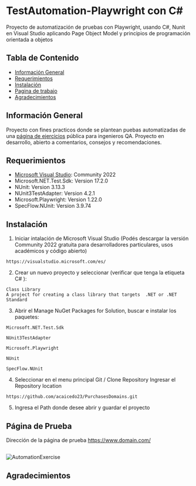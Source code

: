 # TestAutomation-Playwright con C#
Proyecto de automatización de pruebas con Playwright, usando C#, Nunit en Visual Studio aplicando Page Object Model y principios de programación orientada a objetos
## Tabla de Contenido
* [Información General](#Información-General)
* [Requerimientos](#Requerimientos)
* [Instalación](#Instalación)
* [Pagina de trabajo](#Pagina-de-Prueba)
* [Agradecimientos](#Agradecimientos)
## Información General
Proyecto con fines practicos donde se plantean puebas automatizadas de una [página de ejercicios](https://automationexercise.com/) pública para ingenieros QA. Proyecto en desarrollo, abierto a comentarios, consejos y recomendaciones.
## Requerimientos
* [Microsoft Visual Studio](https://visualstudio.microsoft.com/es/): Community 2022
* Microsoft.NET.Test.Sdk: Version 17.2.0
* NUnit: Version 3.13.3
* NUnit3TestAdapter: Version 4.2.1
* Microsoft.Playwright: Version 1.22.0
* SpecFlow.NUnit: Version 3.9.74
## Instalación
1. Iniciar intalación de Microsoft Visual Studio (Podés descargar la versión Community 2022 gratuita para desarrolladores particulares, usos académicos y código abierto) 
```
https://visualstudio.microsoft.com/es/
```
2. Crear un nuevo proyecto y seleccionar (verificar que tenga la etiqueta C# ):
```
Class Library 
A project for creating a class library that targets  .NET or .NET Standard
```
3. Abrir el Manage NuGet Packages for Solution, buscar e instalar los paquetes:
```
Microsoft.NET.Test.Sdk
```
```
NUnit3TestAdapter
```
```
Microsoft.Playwright
```
```
NUnit
```
```
SpecFlow.NUnit
```
4. Seleccionar en el menu principal Git / Clone Repository
Ingresar el Repository location 
```
https://github.com/acaicedo23/PurchasesDomains.git
```
5. Ingresa el Path donde desee abrir y guardar el proyecto
## Página de Prueba
Dirección de la página de prueba https://www.domain.com/
##
![AutomationExercise](https://www.domain.com/)
## Agradecimientos
